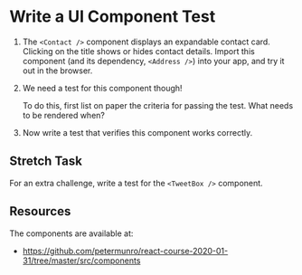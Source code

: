 # Write a UI Component Test

1. The `<Contact />` component displays an expandable contact card.
   Clicking on the title shows or hides contact details.
   Import this component (and its dependency, `<Address />`)
   into your app, and try it out in the browser.

2. We need a test for this component though!

   To do this, first list on paper the criteria for passing
   the test. What needs to be rendered when?

3. Now write a test that verifies this component works
   correctly.

## Stretch Task

For an extra challenge, write a test for the `<TweetBox />`
component.

## Resources

The components are available at:

- https://github.com/petermunro/react-course-2020-01-31/tree/master/src/components

